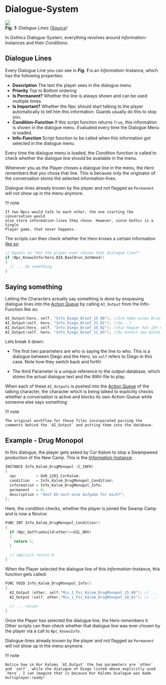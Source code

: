 # Dialogue-System

![](https://www.mobygames.com/images/shots/l/20018-gothic-windows-screenshot-the-game-begins-with-this-conversation.jpg)  
_**Fig. 1:** Dialogue Lines ([Source](https://www.mobygames.com/game/windows/gothic/screenshots/gameShotId,20018/))_

In Gothics Dialogue-System, everything revolves around _Information_-Instances and their _Conditions_.

## Dialogue Lines

Every Dialogue Line you can see in **_Fig. 1_** is an _Information_-Instance, which has the following properties:

- **Description** The text the player sees in the dialogue menu
- **Priority** Top to Bottom ordering
- **Is Permanent?** Whether the line is always shown and can be used multiple times.
- **Is Important?** Whether the Npc should start talking to the player automatically to tell him this information. Guards usually do this to stop you.
- **Condition-Function** If this script function returns `True`, this information is shown in the dialogue menu. Evaluated every time the Dialogue Menu is loaded.
- **Info-Function** Script function to be called when this information got selected in the dialogue menu.

Every time the dialogue menu is loaded, the _Condition_ function is called to
check whether the dialogue line should be available in the menu.

Whenever you as the Player choses a dialogue line in the menu, the _Hero_
remembers that you chose that line. This is because only the originator of the
conversation stores the selected information-lines.

Dialogue-lines already known by the player and not flagged as `Permanent` will not show up in the menu anymore.

!!! note

    If two Npcs would talk to each other, the one starting the conversation would
    also store information-lines they chose. However, since Gothic is a Single
    Player game, that never happens.

The scripts can then check whether the Hero knows a certain information [like so](https://github.com/GothicII/GOTHIC-MOD-Development-Kit/blob/4071a70b3a8943e374ccbf886986e494b4be0858/gothic/_work/data/Scripts/content/Story/MISSIONS/DIA_GUR_1201_CorKalom.d#L255):

```c
// Equals to "Has the player ever chosen that dialogue line?"
if (Npc_KnowsInfo(hero,DIA_BaalOrun_GotWeed))
{
  // ... do something
}
```

## Saying something

Letting the Characters actually say something is done by enqueuing dialogue lines into the [Action Queue](ActionQueue.md) by calling `AI_Output` from the Info-Function like so:

```c
AI_Output(hero, self, "Info_Diego_Brief_15_00"); //Ich habe einen Brief für den obersten Feuermagier.
AI_Output(self, hero, "Info_Diego_Brief_11_01"); //So...?
AI_Output(hero, self, "Info_Diego_Brief_15_02"); //Ein Magier hat ihn mir gegeben, kurz bevor sie mich reingeworfen haben.
AI_Output(self, hero, "Info_Diego_Brief_11_03"); //Du kannst von Glück sagen, dass ich mich bei den Magiern nicht mehr blicken lassen kann. Jeder andere wird dir mit Freude für
```

Lets break it down:

- The first two parameters are who is saying the line to who. This is a dialogue between Diego and the Hero, so `self` refers to Diego in this case. Note how they switch back and forth!

- The third Parameter is a unique reference to the output-database, which stores the actual dialogue text and the WAV-file to play.

When each of these `AI_Outputs` is pushed into the [Action Queue](ActionQueue.md) of the talking character, the character which is being talked to explicitly checks whether a conversation is active and blocks its own Action-Queue while someone else says something.

!!! note

    The original workflow for these files incorporated parsing the comments behind the `AI_Output` and putting them into the database.

## Example - Drug Monopol

In this dialogue, the player gets asked by Cor Kalom to stop a Swampweed production of the New Camp. This is the [_Information_-Instance](https://github.com/GothicII/GOTHIC-MOD-Development-Kit/blob/4071a70b3a8943e374ccbf886986e494b4be0858/gothic/_work/data/Scripts/content/Story/MISSIONS/DIA_GUR_1201_CorKalom.d#L379):

```c
INSTANCE Info_Kalom_DrugMonopol (C_INFO)
{
  npc         = GUR_1201_CorKalom;
  condition   = Info_Kalom_DrugMonopol_Condition;
  information = Info_Kalom_DrugMonopol_Info;
  permanent   = 0;
  description = "Hast DU noch eine Aufgabe für mich?";
};
```

Here, the condition checks, whether the player is joined the Swamp Camp and is now a Novice:

```c
FUNC INT Info_Kalom_DrugMonopol_Condition()
{
  if (Npc_GetTrueGuild(other)==GIL_NOV)
  {
    return 1;
  }

  // implicit return 0
}
```

When the Player selected the dialogue line of this _Information_-Instance, this function gets called:

```c
FUNC VOID Info_Kalom_DrugMonopol_Info()
{
  AI_Output (other, self,"Mis_1_Psi_Kalom_DrugMonopol_15_00"); // ...
  AI_Output (self, other,"Mis_1_Psi_Kalom_DrugMonopol_10_01"); // ...

  // ... <snip>
}
```

Once the Player has selected the dialogue line, the Hero remembers it. Other scripts can then check whether that dialogue line was ever chosen by the player via a call to `Npc_KnowsInfo`.

Dialogue-lines already known by the player and not flagged as `Permanent` will not show up in the menu anymore.

!!! note

    Notice how in Kor Kaloms `AI_Output` the two parameters are `other` and `self`, while the dialogue of Diego listed above explicitly used `hero`. I can imagine that is because Kor Kaloms Dialogue was made multiplayer-ready!
